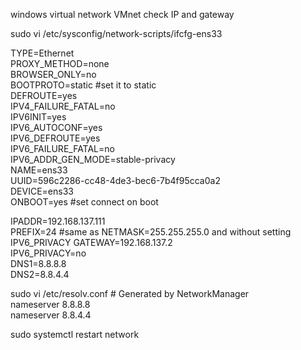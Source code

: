 windows virtual network VMnet check IP and gateway

sudo vi /etc/sysconfig/network-scripts/ifcfg-ens33 

TYPE=Ethernet  
PROXY_METHOD=none  
BROWSER_ONLY=no  
BOOTPROTO=static    #set it to static  
DEFROUTE=yes  
IPV4_FAILURE_FATAL=no  
IPV6INIT=yes  
IPV6_AUTOCONF=yes  
IPV6_DEFROUTE=yes  
IPV6_FAILURE_FATAL=no  
IPV6_ADDR_GEN_MODE=stable-privacy  
NAME=ens33  
UUID=596c2286-cc48-4de3-bec6-7b4f95cca0a2  
DEVICE=ens33  
ONBOOT=yes         #set connect on boot  

IPADDR=192.168.137.111  
PREFIX=24                             #same as NETMASK=255.255.255.0  and without setting IPV6_PRIVACY
GATEWAY=192.168.137.2  
IPV6_PRIVACY=no  
DNS1=8.8.8.8  
DNS2=8.8.4.4



sudo vi /etc/resolv.conf    # Generated by NetworkManager   
nameserver 8.8.8.8  
nameserver 8.8.4.4  

sudo systemctl restart network  